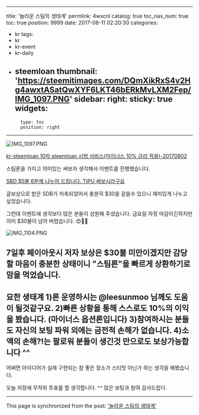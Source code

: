 
---
title: '놀라운 스팀의 생태계'
permlink: 4wxcnl
catalog: true
toc_nav_num: true
toc: true
position: 9999
date: 2017-08-11 02:20:30
categories:
- kr
tags:
- kr
- kr-event
- kr-daily
- steemloan
thumbnail: 'https://steemitimages.com/DQmXikRxS4v2Hg4awxtASatQwXYF6LKT46bERkMvLXM2Fep/IMG_1097.PNG'
sidebar:
    right:
        sticky: true
widgets:
    -
        type: toc
        position: right
---


![IMG_1097.PNG](https://steemitimages.com/DQmXikRxS4v2Hg4awxtASatQwXYF6LKT46bERkMvLXM2Fep/IMG_1097.PNG)

[kr-steemloan 10차 steemloan 시범 서비스(마이너스 10% 금리 적용)-20170802
](https://steemit.com/kr-steemloan/@leesunmoo/kr-steemloan-10-steemloan-10-20170802#@leesunmoo/re-kingbit-re-leesunmoo-kr-steemloan-10-steemloan-10-20170802-20170808t221028936z)

스팀론을 가지고 의미있는 써보자 생각해서 이벤트를 진행했습니다.  

[SBD $5불 6분께 나누어 드립니다. TIPU 써보시라구요](https://steemkr.com/kr/@kingbit/sbd-usd5-6-tipu)

글보상으로 받은 SDB가 저축되었어서 충분히 $30을 같을수 있으니 재미있게 나누고 싶었습니다.  

그런데 이벤트에 생각보다 많은 분들이 성원해 주셨습니다.  금요일 자정 마감이긴하지만 이미 $30불이 넘어 버렸습니다. 😍🙏🏻

![IMG_1104.PNG](https://steemitimages.com/DQmbFnRFHsvUyEvhtJxhUgJo2CwL8hQoW6aGRf3ptwpKeRi/IMG_1104.PNG)

7일후 페이아웃시 저자 보상은 $30불 미만이겠지만 감당할 마음이 충분한 상태이니 "스팀론"을 빠르게 상환하기로 맘을 먹었습니다.  
-----
묘한 생태계
1)론 운영하시는 @leesunmoo 님께도 도움이 될것같구요. 
2)빠른 상황을 통해 스스로도 10%의 이익을 봤습니다. (마이너스 옵션론입니다)
3)참여하시는 분들도 자신의 보팅 파워 외에는 금전적 손해가 없습니다.
4)소액의 손해?!는 팔로워 분들이 생긴것 만으로도 보상가능합니다 ^^ 
------
어쩌면 아이디어가  실제 구현되는 참 좋은 장소가 스티밋 아닌가 하는 생각을 해봤습니다.  

오늘 자정에 무작위 투표를 할 생각합니다. ^^ 
많은 보팅과 참여 감사드립다.

- - -

This page is synchronized from the post: ['놀라운 스팀의 생태계'](https://steemit.com/@kingbit/4wxcnl)
